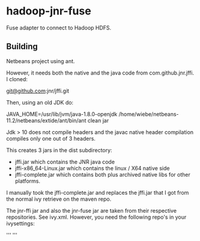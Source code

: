 # hadoop-jnr-fuse

Fuse adapter to connect to Hadoop HDFS.

## Building

Netbeans project using ant. 

However, it needs both the native and the java code from com.github.jnr.jffi. 
I cloned:

git@github.com:jnr/jffi.git

Then, using an old JDK do: 

JAVA_HOME=/usr/lib/jvm/java-1.8.0-openjdk /home/wiebe/netbeans-11.2/netbeans/extide/ant/bin/ant clean jar

Jdk > 10 does not compile headers and the javac native header compilation compiles only one out of 3 headers. 

This creates 3 jars in the dist subdirectory:
- jffi.jar which contains the JNR java code
- jffi-x86_64-Linux.jar which contains the linux / X64 native side
- jffi-complete.jar which contains both plus archived native libs for other platforms.

I manually took the jffi-complete.jar and replaces the jffi.jar that I got from the normal ivy retrieve on the maven repo.

The jnr-ffi jar and also the jnr-fuse jar are taken from their respective repositories. See ivy.xml.
However, you need the following repo's in your ivysettings: 

'''
<ibiblio name="bintray" root="https://jcenter.bintray.com"
                     m2compatible="true"/>
<ibiblio name="Sonatype OSS" m2compatible="true"
         root="https://oss.sonatype.org/content/repositories/snapshots"/>
 '''
